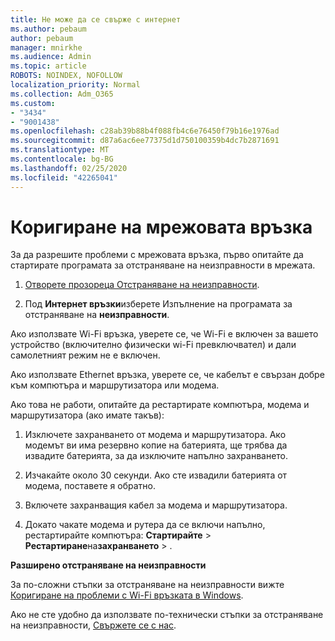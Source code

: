 ```yaml
---
title: Не може да се свърже с интернет
ms.author: pebaum
author: pebaum
manager: mnirkhe
ms.audience: Admin
ms.topic: article
ROBOTS: NOINDEX, NOFOLLOW
localization_priority: Normal
ms.collection: Adm_O365
ms.custom:
- "3434"
- "9001438"
ms.openlocfilehash: c28ab39b88b4f088fb4c6e76450f79b16e1976ad
ms.sourcegitcommit: d87a6ac6ee77375d1d750100359b4dc7b2871691
ms.translationtype: MT
ms.contentlocale: bg-BG
ms.lasthandoff: 02/25/2020
ms.locfileid: "42265041"
---
```

# <a name="fix-network-connection"></a>Коригиране на мрежовата връзка

За да разрешите проблеми с мрежовата връзка, първо опитайте да стартирате програмата за отстраняване на неизправности в мрежата. 

1. [Отворете прозореца Отстраняване на неизправности](ms-settings:troubleshoot).

2. Под **Интернет връзки**изберете Изпълнение на програмата за отстраняване на **неизправности**.

Ако използвате Wi-Fi връзка, уверете се, че Wi-Fi е включен за вашето устройство (включително физически wi-Fi превключвател) и дали самолетният режим не е включен.

Ако използвате Ethernet връзка, уверете се, че кабелът е свързан добре към компютъра и маршрутизатора или модема.

Ако това не работи, опитайте да рестартирате компютъра, модема и маршрутизатора (ако имате такъв):

1. Изключете захранването от модема и маршрутизатора. Ако модемът ви има резервно копие на батерията, ще трябва да извадите батерията, за да изключите напълно захранването.

2. Изчакайте около 30 секунди. Ако сте извадили батерията от модема, поставете я обратно.

3. Включете захранващия кабел за модема и маршрутизатора.

4. Докато чакате модема и рутера да се включи напълно, рестартирайте компютъра: **Стартирайте** > **Рестартиране**на**захранването** > .

**Разширено отстраняване на неизправности**

За по-сложни стъпки за отстраняване на неизправности вижте [Коригиране на проблеми с Wi-Fi връзката в Windows](https://support.microsoft.com/help/10741?ocid=SMC10741%2F). 

Ако не сте удобно да използвате по-технически стъпки за отстраняване на неизправности, [Свържете се с нас](https://support.microsoft.com/contactus).
